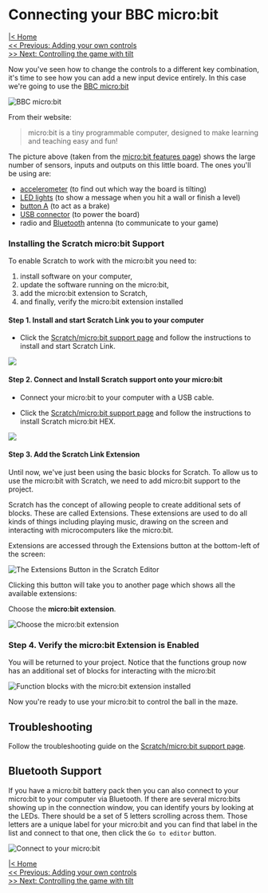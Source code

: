 # Connecting your BBC micro:bit

[|< Home](../README.md)  
[<< Previous: Adding your own controls](./maze2.md)  
[>> Next: Controlling the game with tilt](./maze4.md)

Now you've seen how to change the controls to a different key combination, it's time to see how you can add a new input device entirely. In this case we're going to use the [BBC micro:bit](https://www.microbit.org/)

![BBC micro:bit](./images/microbit-hardware-access.jpg)

From their website:

> micro:bit is a tiny programmable computer, designed to make learning and teaching easy and fun!

The picture above (taken from the [micro:bit features page](https://www.microbit.org/guide/features/)) shows the large number of sensors, inputs and outputs on this little board. The ones you'll be using are:

* [accelerometer](https://www.microbit.org/guide/features/#accel) (to find out which way the board is tilting)
* [LED lights](https://www.microbit.org/guide/features/#leds) (to show a message when you hit a wall or finish a level)
* [button A](https://www.microbit.org/guide/features/#buttons) (to act as a brake)
* [USB connector](https://www.microbit.org/guide/features/#usb) (to power the board)
* radio and [Bluetooth](https://www.microbit.org/guide/features/#bluetooth) antenna (to communicate to your game)

### Installing the Scratch micro:bit Support

To enable Scratch to work with the micro:bit you need to:

1. install software on your computer, 
2. update the software running on the micro:bit,
3. add the micro:bit extension to Scratch,
4. and finally, verify the micro:bit extension installed

#### Step 1. Install and start Scratch Link you to your computer

* Click the [Scratch/micro:bit support page](https://scratch.mit.edu/microbit) and follow the instructions to install and start Scratch Link.

![](./images/scratch-link-install.png)

#### Step 2. Connect and Install Scratch support onto your micro:bit

* Connect your micro:bit to your computer with a USB cable.

* Click the [Scratch/micro:bit support page](https://scratch.mit.edu/microbit) and follow the instructions to install Scratch micro:bit HEX.

![](./images/scratch-link-micro-bit.png)

#### Step 3. Add the Scratch Link Extension

Until now, we've just been using the basic blocks for Scratch. To allow us to use the micro:bit with Scratch, we need to add micro:bit support to the project.

Scratch has the concept of allowing people to create additional sets of blocks. These are called Extensions. These extensions are used to do all kinds of things including playing music, drawing on the screen and interacting with microcomputers like the micro:bit.

Extensions are accessed through the Extensions button at the bottom-left of the screen:


![The Extensions Button in the Scratch Editor](./images/scratch-add-extension.png)

Clicking this button will take you to another page which shows all the available extensions:

Choose the **micro:bit extension**.

![Choose the micro:bit extension](./images/extensions2.png)

### Step 4. Verify the micro:bit Extension is Enabled

You will be returned to your project. Notice that the functions group now has an additional set of blocks for interacting with the micro:bit

![Function blocks with the micro:bit extension installed](./images/extensions3.png)

Now you're ready to use your micro:bit to control the ball in the maze.

## Troubleshooting

Follow the troubleshooting guide on the [Scratch/micro:bit support page](https://scratch.mit.edu/microbit).

## Bluetooth Support

If you have a micro:bit battery pack then you can also connect to your micro:bit to your computer via Bluetooth. If there are several micro:bits showing up in the connection window, you can identify yours by looking at the LEDs. There should be a set of 5 letters scrolling across them. Those letters are a unique label for your micro:bit and you can find that label in the list and connect to that one, then click the `Go to editor` button.

![Connect to your micro:bit](./images/extensions5.png)


[|< Home](../README.md)  
[<< Previous: Adding your own controls](./maze2.md)  
[>> Next: Controlling the game with tilt](./maze4.md)
